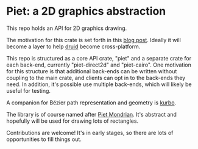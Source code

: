 # Piet: a 2D graphics abstraction

This repo holds an API for 2D graphics drawing.

The motivation for this crate is set forth in this [blog post]. Ideally it will become a layer to help [druid] become cross-platform.

This repo is structured as a core API crate, "piet" and a separate crate for each back-end, currently "piet-direct2d" and "piet-cairo". One motivation for this structure is that additional back-ends can be written without coupling to the main crate, and clients can opt in to the back-ends they need. In addition, it's possible use multiple back-ends, which will likely be useful for testing.

A companion for Bézier path representation and geometry is [kurbo].

The library is of course named after [Piet Mondrian]. It's abstract and hopefully will be used for drawing lots of rectangles.

Contributions are welcome! It's in early stages, so there are lots of opportunities to fill things out.

[blog post]: https://raphlinus.github.io/rust/graphics/2018/10/11/2d-graphics.html
[druid]: https://github.com/xi-editor/druid
[kurbo]: https://github.com/linebender/kurbo
[Piet Mondrian]: https://en.wikipedia.org/wiki/Piet_Mondrian
